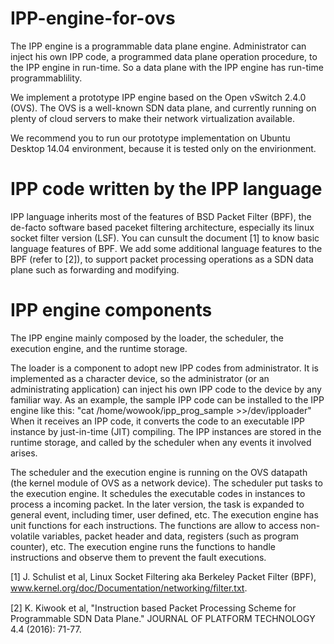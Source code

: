 # IPP-engine-for-ovs
The IPP engine is a programmable data plane engine.
Administrator can inject his own IPP code, a programmed data plane operation procedure, to the IPP engine in run-time.
So a data plane with the IPP engine has run-time programmablility.

We implement a prototype IPP engine based on the Open vSwitch 2.4.0 (OVS). 
The OVS is a well-known SDN data plane, and currently running on plenty of cloud servers to make their network virtualization available.

We recommend you to run our prototype implementation on Ubuntu Desktop 14.04 environment, because it is tested only on the envirionment.

# IPP code written by the IPP language
IPP language inherits most of the features of BSD Packet Filter (BPF), the de-facto software based paceket filtering architecture, 
especially its linux socket filter version (LSF).
You can cunsult the document [1] to know basic language features of BPF. 
We add some additional language features to the BPF (refer to [2]), to support packet processing operations as a SDN data plane such as forwarding and modifying.

# IPP engine components
The IPP engine mainly composed by the loader, the scheduler, the execution engine, and the runtime storage.

The loader is a component to adopt new IPP codes from administrator.
It is implemented as a character device, so the administrator (or an administrating application) can inject his own IPP code to the device by any familiar way.
As an example, the sample IPP code can be installed to the IPP engine like this: "cat /home/wowook/ipp_prog_sample >>/dev/ipploader"
When it receives an IPP code, it converts the code to an executable IPP instance by just-in-time (JIT) compiling. 
The IPP instances are stored in the runtime storage, and called by the scheduler when any events it involved arises.

The scheduler and the execution engine is running on the OVS datapath (the kernel module of OVS as a network device).
The scheduler put tasks to the execution engine. It schedules the executable codes in instances to process a incoming packet.
In the later version, the task is expanded to general event, including timer, user defined, etc.
The execution engine has unit functions for each instructions.
The functions are allow to access non-volatile variables, packet header and data, registers (such as program counter), etc.
The execution engine runs the functions to handle instructions and observe them to prevent the fault executions.












[1] J. Schulist et al, Linux Socket Filtering aka Berkeley Packet Filter (BPF), www.kernel.org/doc/Documentation/networking/ﬁlter.txt.

[2] K. Kiwook et al, "Instruction based Packet Processing Scheme for Programmable SDN Data Plane." JOURNAL OF PLATFORM TECHNOLOGY 4.4 (2016): 71-77.
